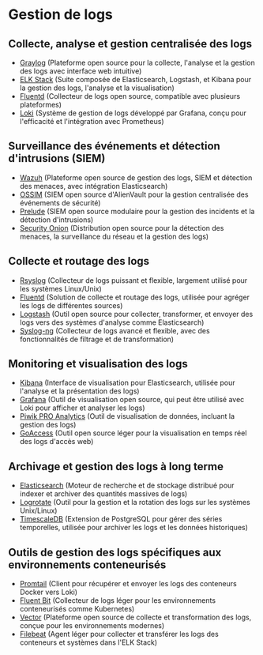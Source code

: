 # Gestion de logs

## Collecte, analyse et gestion centralisée des logs
  - [Graylog](https://www.graylog.org/) (Plateforme open source pour la collecte, l'analyse et la gestion des logs avec interface web intuitive)
  - [ELK Stack](https://www.elastic.co/what-is/elk-stack) (Suite composée de Elasticsearch, Logstash, et Kibana pour la gestion des logs, l'analyse et la visualisation)
  - [Fluentd](https://www.fluentd.org/) (Collecteur de logs open source, compatible avec plusieurs plateformes)
  - [Loki](https://grafana.com/oss/loki/) (Système de gestion de logs développé par Grafana, conçu pour l'efficacité et l'intégration avec Prometheus)

## Surveillance des événements et détection d'intrusions (SIEM)
  - [Wazuh](https://wazuh.com/) (Plateforme open source de gestion des logs, SIEM et détection des menaces, avec intégration Elasticsearch)
  - [OSSIM](https://cybersecurity.att.com/products/ossim) (SIEM open source d'AlienVault pour la gestion centralisée des événements de sécurité)
  - [Prelude](https://www.prelude-siem.org/) (SIEM open source modulaire pour la gestion des incidents et la détection d'intrusions)
  - [Security Onion](https://securityonion.net/) (Distribution open source pour la détection des menaces, la surveillance du réseau et la gestion des logs)

## Collecte et routage des logs
  - [Rsyslog](https://www.rsyslog.com/) (Collecteur de logs puissant et flexible, largement utilisé pour les systèmes Linux/Unix)
  - [Fluentd](https://www.fluentd.org/) (Solution de collecte et routage des logs, utilisée pour agréger les logs de différentes sources)
  - [Logstash](https://www.elastic.co/logstash) (Outil open source pour collecter, transformer, et envoyer des logs vers des systèmes d'analyse comme Elasticsearch)
  - [Syslog-ng](https://www.syslog-ng.com/) (Collecteur de logs avancé et flexible, avec des fonctionnalités de filtrage et de transformation)

## Monitoring et visualisation des logs
  - [Kibana](https://www.elastic.co/kibana) (Interface de visualisation pour Elasticsearch, utilisée pour l'analyse et la présentation des logs)
  - [Grafana](https://grafana.com/) (Outil de visualisation open source, qui peut être utilisé avec Loki pour afficher et analyser les logs)
  - [Piwik PRO Analytics](https://piwik.pro/) (Outil de visualisation de données, incluant la gestion des logs)
  - [GoAccess](https://goaccess.io/) (Outil open source léger pour la visualisation en temps réel des logs d'accès web)

## Archivage et gestion des logs à long terme
  - [Elasticsearch](https://www.elastic.co/elasticsearch/) (Moteur de recherche et de stockage distribué pour indexer et archiver des quantités massives de logs)
  - [Logrotate](https://linux.die.net/man/8/logrotate) (Outil pour la gestion et la rotation des logs sur les systèmes Unix/Linux)
  - [TimescaleDB](https://www.timescale.com/) (Extension de PostgreSQL pour gérer des séries temporelles, utilisée pour archiver les logs et les données historiques)

## Outils de gestion des logs spécifiques aux environnements conteneurisés
  - [Promtail](https://grafana.com/docs/loki/latest/clients/promtail/) (Client pour récupérer et envoyer les logs des conteneurs Docker vers Loki)
  - [Fluent Bit](https://fluentbit.io/) (Collecteur de logs léger pour les environnements conteneurisés comme Kubernetes)
  - [Vector](https://vector.dev/) (Plateforme open source de collecte et transformation des logs, conçue pour les environnements modernes)
  - [Filebeat](https://www.elastic.co/beats/filebeat) (Agent léger pour collecter et transférer les logs des conteneurs et systèmes dans l'ELK Stack)

